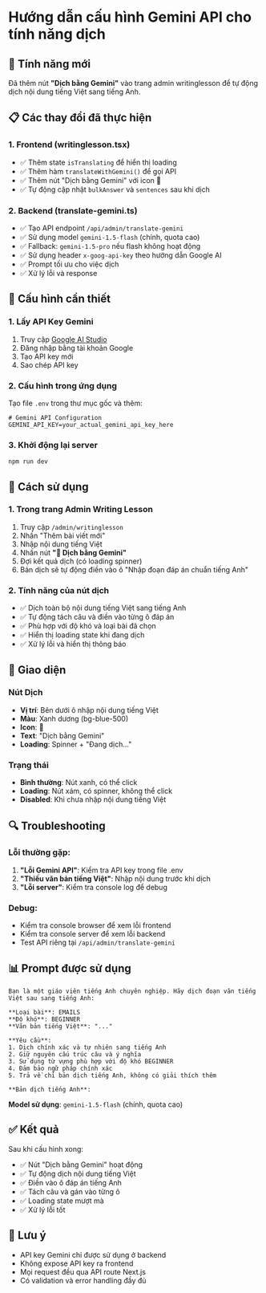 # Hướng dẫn cấu hình Gemini API cho tính năng dịch

## 🎯 Tính năng mới

Đã thêm nút **"Dịch bằng Gemini"** vào trang admin writinglesson để tự động dịch nội dung tiếng Việt sang tiếng Anh.

## 📋 Các thay đổi đã thực hiện

### 1. Frontend (writinglesson.tsx)
- ✅ Thêm state `isTranslating` để hiển thị loading
- ✅ Thêm hàm `translateWithGemini()` để gọi API
- ✅ Thêm nút "Dịch bằng Gemini" với icon 🤖
- ✅ Tự động cập nhật `bulkAnswer` và `sentences` sau khi dịch

### 2. Backend (translate-gemini.ts)
- ✅ Tạo API endpoint `/api/admin/translate-gemini`
- ✅ Sử dụng model `gemini-1.5-flash` (chính, quota cao)
- ✅ Fallback: `gemini-1.5-pro` nếu flash không hoạt động
- ✅ Sử dụng header `x-goog-api-key` theo hướng dẫn Google AI
- ✅ Prompt tối ưu cho việc dịch
- ✅ Xử lý lỗi và response

## 🔧 Cấu hình cần thiết

### 1. Lấy API Key Gemini
1. Truy cập [Google AI Studio](https://makersuite.google.com/app/apikey)
2. Đăng nhập bằng tài khoản Google
3. Tạo API key mới
4. Sao chép API key

### 2. Cấu hình trong ứng dụng
Tạo file `.env` trong thư mục gốc và thêm:

```env
# Gemini API Configuration
GEMINI_API_KEY=your_actual_gemini_api_key_here
```

### 3. Khởi động lại server
```bash
npm run dev
```

## 🚀 Cách sử dụng

### 1. Trong trang Admin Writing Lesson
1. Truy cập `/admin/writinglesson`
2. Nhấn "Thêm bài viết mới"
3. Nhập nội dung tiếng Việt
4. Nhấn nút **"🤖 Dịch bằng Gemini"**
5. Đợi kết quả dịch (có loading spinner)
6. Bản dịch sẽ tự động điền vào ô "Nhập đoạn đáp án chuẩn tiếng Anh"

### 2. Tính năng của nút dịch
- ✅ Dịch toàn bộ nội dung tiếng Việt sang tiếng Anh
- ✅ Tự động tách câu và điền vào từng ô đáp án
- ✅ Phù hợp với độ khó và loại bài đã chọn
- ✅ Hiển thị loading state khi đang dịch
- ✅ Xử lý lỗi và hiển thị thông báo

## 🎨 Giao diện

### Nút Dịch
- **Vị trí**: Bên dưới ô nhập nội dung tiếng Việt
- **Màu**: Xanh dương (bg-blue-500)
- **Icon**: 🤖
- **Text**: "Dịch bằng Gemini"
- **Loading**: Spinner + "Đang dịch..."

### Trạng thái
- **Bình thường**: Nút xanh, có thể click
- **Loading**: Nút xám, có spinner, không thể click
- **Disabled**: Khi chưa nhập nội dung tiếng Việt

## 🔍 Troubleshooting

### Lỗi thường gặp:
1. **"Lỗi Gemini API"**: Kiểm tra API key trong file .env
2. **"Thiếu văn bản tiếng Việt"**: Nhập nội dung trước khi dịch
3. **"Lỗi server"**: Kiểm tra console log để debug

### Debug:
- Kiểm tra console browser để xem lỗi frontend
- Kiểm tra console server để xem lỗi backend
- Test API riêng tại `/api/admin/translate-gemini`

## 📊 Prompt được sử dụng

```
Bạn là một giáo viên tiếng Anh chuyên nghiệp. Hãy dịch đoạn văn tiếng Việt sau sang tiếng Anh:

**Loại bài**: EMAILS
**Độ khó**: BEGINNER
**Văn bản tiếng Việt**: "..."

**Yêu cầu**:
1. Dịch chính xác và tự nhiên sang tiếng Anh
2. Giữ nguyên cấu trúc câu và ý nghĩa
3. Sử dụng từ vựng phù hợp với độ khó BEGINNER
4. Đảm bảo ngữ pháp chính xác
5. Trả về chỉ bản dịch tiếng Anh, không có giải thích thêm

**Bản dịch tiếng Anh**:
```

**Model sử dụng**: `gemini-1.5-flash` (chính, quota cao)

## ✅ Kết quả

Sau khi cấu hình xong:
- ✅ Nút "Dịch bằng Gemini" hoạt động
- ✅ Tự động dịch nội dung tiếng Việt
- ✅ Điền vào ô đáp án tiếng Anh
- ✅ Tách câu và gán vào từng ô
- ✅ Loading state mượt mà
- ✅ Xử lý lỗi tốt

## 🎯 Lưu ý

- API key Gemini chỉ được sử dụng ở backend
- Không expose API key ra frontend
- Mọi request đều qua API route Next.js
- Có validation và error handling đầy đủ 
